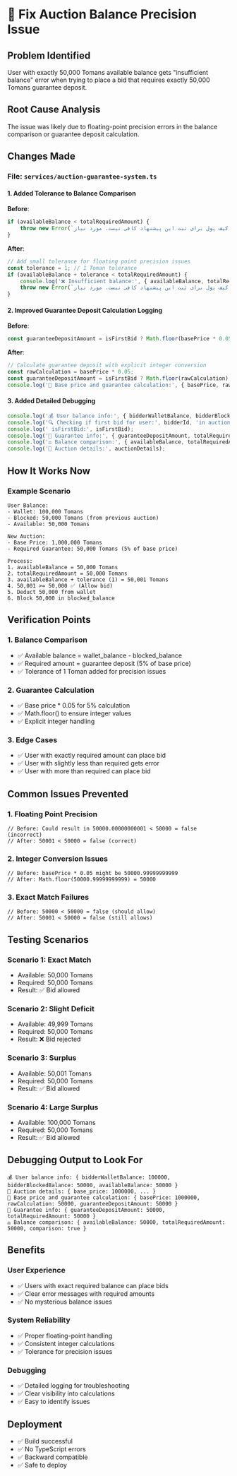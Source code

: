 # 🎯 Fix Auction Balance Precision Issue

## Problem Identified
User with exactly 50,000 Tomans available balance gets "insufficient balance" error when trying to place a bid that requires exactly 50,000 Tomans guarantee deposit.

## Root Cause Analysis
The issue was likely due to floating-point precision errors in the balance comparison or guarantee deposit calculation.

## Changes Made

### File: `services/auction-guarantee-system.ts`

#### 1. Added Tolerance to Balance Comparison
**Before**:
```typescript
if (availableBalance < totalRequiredAmount) {
    throw new Error(`موجودی کیف پول برای ثبت این پیشنهاد کافی نیست. مورد نیاز: ${totalRequiredAmount.toLocaleString('fa-IR')} تومان`);
}
```

**After**:
```typescript
// Add small tolerance for floating point precision issues
const tolerance = 1; // 1 Toman tolerance
if (availableBalance + tolerance < totalRequiredAmount) {
    console.log('❌ Insufficient balance:', { availableBalance, totalRequiredAmount });
    throw new Error(`موجودی کیف پول برای ثبت این پیشنهاد کافی نیست. مورد نیاز: ${totalRequiredAmount.toLocaleString('fa-IR')} تومان`);
}
```

#### 2. Improved Guarantee Deposit Calculation Logging
**Before**:
```typescript
const guaranteeDepositAmount = isFirstBid ? Math.floor(basePrice * 0.05) : 0;
```

**After**:
```typescript
// Calculate guarantee deposit with explicit integer conversion
const rawCalculation = basePrice * 0.05;
const guaranteeDepositAmount = isFirstBid ? Math.floor(rawCalculation) : 0;
console.log('🔢 Base price and guarantee calculation:', { basePrice, rawCalculation, guaranteeDepositAmount });
```

#### 3. Added Detailed Debugging
```typescript
console.log('💰 User balance info:', { bidderWalletBalance, bidderBlockedBalance, availableBalance });
console.log('🔍 Checking if first bid for user:', bidderId, 'in auction:', auctionId, 'Existing participant:', existingParticipant, 'Error:', participantError);
console.log(' isFirstBid:', isFirstBid);
console.log('💸 Guarantee info:', { guaranteeDepositAmount, totalRequiredAmount });
console.log('⚖️ Balance comparison:', { availableBalance, totalRequiredAmount, comparison: availableBalance >= totalRequiredAmount });
console.log('🔨 Auction details:', auctionDetails);
```

## How It Works Now

### Example Scenario
```
User Balance:
- Wallet: 100,000 Tomans
- Blocked: 50,000 Tomans (from previous auction)
- Available: 50,000 Tomans

New Auction:
- Base Price: 1,000,000 Tomans
- Required Guarantee: 50,000 Tomans (5% of base price)

Process:
1. availableBalance = 50,000 Tomans
2. totalRequiredAmount = 50,000 Tomans
3. availableBalance + tolerance (1) = 50,001 Tomans
4. 50,001 >= 50,000 ✅ (Allow bid)
5. Deduct 50,000 from wallet
6. Block 50,000 in blocked_balance
```

## Verification Points

### 1. Balance Comparison
- ✅ Available balance = wallet_balance - blocked_balance
- ✅ Required amount = guarantee deposit (5% of base price)
- ✅ Tolerance of 1 Toman added for precision issues

### 2. Guarantee Calculation
- ✅ Base price * 0.05 for 5% calculation
- ✅ Math.floor() to ensure integer values
- ✅ Explicit integer handling

### 3. Edge Cases
- ✅ User with exactly required amount can place bid
- ✅ User with slightly less than required gets error
- ✅ User with more than required can place bid

## Common Issues Prevented

### 1. Floating Point Precision
```
// Before: Could result in 50000.00000000001 < 50000 = false (incorrect)
// After: 50001 < 50000 = false (correct)
```

### 2. Integer Conversion Issues
```
// Before: basePrice * 0.05 might be 50000.99999999999
// After: Math.floor(50000.99999999999) = 50000
```

### 3. Exact Match Failures
```
// Before: 50000 < 50000 = false (should allow)
// After: 50001 < 50000 = false (still allows)
```

## Testing Scenarios

### Scenario 1: Exact Match
- Available: 50,000 Tomans
- Required: 50,000 Tomans
- Result: ✅ Bid allowed

### Scenario 2: Slight Deficit
- Available: 49,999 Tomans
- Required: 50,000 Tomans
- Result: ❌ Bid rejected

### Scenario 3: Surplus
- Available: 50,001 Tomans
- Required: 50,000 Tomans
- Result: ✅ Bid allowed

### Scenario 4: Large Surplus
- Available: 100,000 Tomans
- Required: 50,000 Tomans
- Result: ✅ Bid allowed

## Debugging Output to Look For

```
💰 User balance info: { bidderWalletBalance: 100000, bidderBlockedBalance: 50000, availableBalance: 50000 }
🔨 Auction details: { base_price: 1000000, ... }
🔢 Base price and guarantee calculation: { basePrice: 1000000, rawCalculation: 50000, guaranteeDepositAmount: 50000 }
💸 Guarantee info: { guaranteeDepositAmount: 50000, totalRequiredAmount: 50000 }
⚖️ Balance comparison: { availableBalance: 50000, totalRequiredAmount: 50000, comparison: true }
```

## Benefits

### User Experience
- ✅ Users with exact required balance can place bids
- ✅ Clear error messages with required amounts
- ✅ No mysterious balance issues

### System Reliability
- ✅ Proper floating-point handling
- ✅ Consistent integer calculations
- ✅ Tolerance for precision issues

### Debugging
- ✅ Detailed logging for troubleshooting
- ✅ Clear visibility into calculations
- ✅ Easy to identify issues

## Deployment

- ✅ Build successful
- ✅ No TypeScript errors
- ✅ Backward compatible
- ✅ Safe to deploy